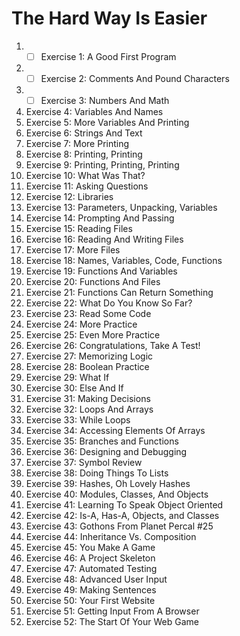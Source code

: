# The Hard Way Is Easier
1. - [ ] Exercise 1: A Good First Program
2. - [ ] Exercise 2: Comments And Pound Characters
3. - [ ] Exercise 3: Numbers And Math
4. Exercise 4: Variables And Names
5. Exercise 5: More Variables And Printing
6. Exercise 6: Strings And Text
7. Exercise 7: More Printing
8. Exercise 8: Printing, Printing
9. Exercise 9: Printing, Printing, Printing
10. Exercise 10: What Was That?
11. Exercise 11: Asking Questions
12. Exercise 12: Libraries
13. Exercise 13: Parameters, Unpacking, Variables
14. Exercise 14: Prompting And Passing
15. Exercise 15: Reading Files
16. Exercise 16: Reading And Writing Files
17. Exercise 17: More Files
18. Exercise 18: Names, Variables, Code, Functions
19. Exercise 19: Functions And Variables
20. Exercise 20: Functions And Files
21. Exercise 21: Functions Can Return Something
22. Exercise 22: What Do You Know So Far?
23. Exercise 23: Read Some Code
24. Exercise 24: More Practice
25. Exercise 25: Even More Practice
26. Exercise 26: Congratulations, Take A Test!
27. Exercise 27: Memorizing Logic
28. Exercise 28: Boolean Practice
29. Exercise 29: What If
30. Exercise 30: Else And If
31. Exercise 31: Making Decisions
32. Exercise 32: Loops And Arrays
33. Exercise 33: While Loops
34. Exercise 34: Accessing Elements Of Arrays
35. Exercise 35: Branches and Functions
36. Exercise 36: Designing and Debugging
37. Exercise 37: Symbol Review
38. Exercise 38: Doing Things To Lists
39. Exercise 39: Hashes, Oh Lovely Hashes
40. Exercise 40: Modules, Classes, And Objects
41. Exercise 41: Learning To Speak Object Oriented
42. Exercise 42: Is-A, Has-A, Objects, and Classes
43. Exercise 43: Gothons From Planet Percal #25
44. Exercise 44: Inheritance Vs. Composition
45. Exercise 45: You Make A Game
46. Exercise 46: A Project Skeleton
47. Exercise 47: Automated Testing
48. Exercise 48: Advanced User Input
49. Exercise 49: Making Sentences
50. Exercise 50: Your First Website
51. Exercise 51: Getting Input From A Browser
52. Exercise 52: The Start Of Your Web Game
